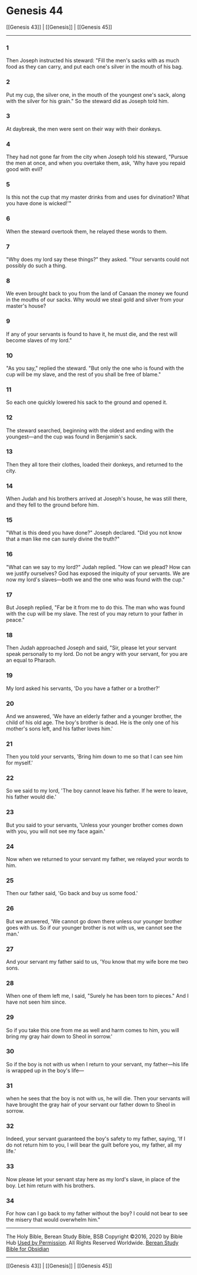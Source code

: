 # Genesis 44

[[Genesis 43]] | [[Genesis]] | [[Genesis 45]]

---

### 1
Then Joseph instructed his steward: "Fill the men's sacks with as much food as they can carry, and put each one's silver in the mouth of his bag.

### 2
Put my cup, the silver one, in the mouth of the youngest one's sack, along with the silver for his grain." So the steward did as Joseph told him.

### 3
At daybreak, the men were sent on their way with their donkeys.

### 4
They had not gone far from the city when Joseph told his steward, "Pursue the men at once, and when you overtake them, ask, 'Why have you repaid good with evil?

### 5
Is this not the cup that my master drinks from and uses for divination? What you have done is wicked!'"

### 6
When the steward overtook them, he relayed these words to them.

### 7
"Why does my lord say these things?" they asked. "Your servants could not possibly do such a thing.

### 8
We even brought back to you from the land of Canaan the money we found in the mouths of our sacks. Why would we steal gold and silver from your master's house?

### 9
If any of your servants is found to have it, he must die, and the rest will become slaves of my lord."

### 10
"As you say," replied the steward. "But only the one who is found with the cup will be my slave, and the rest of you shall be free of blame."

### 11
So each one quickly lowered his sack to the ground and opened it.

### 12
The steward searched, beginning with the oldest and ending with the youngest—and the cup was found in Benjamin's sack.

### 13
Then they all tore their clothes, loaded their donkeys, and returned to the city.

### 14
When Judah and his brothers arrived at Joseph's house, he was still there, and they fell to the ground before him.

### 15
"What is this deed you have done?" Joseph declared. "Did you not know that a man like me can surely divine the truth?"

### 16
"What can we say to my lord?" Judah replied. "How can we plead? How can we justify ourselves? God has exposed the iniquity of your servants. We are now my lord's slaves—both we and the one who was found with the cup."

### 17
But Joseph replied, "Far be it from me to do this. The man who was found with the cup will be my slave. The rest of you may return to your father in peace."

### 18
Then Judah approached Joseph and said, "Sir, please let your servant speak personally to my lord. Do not be angry with your servant, for you are an equal to Pharaoh.

### 19
My lord asked his servants, 'Do you have a father or a brother?'

### 20
And we answered, 'We have an elderly father and a younger brother, the child of his old age. The boy's brother is dead. He is the only one of his mother's sons left, and his father loves him.'

### 21
Then you told your servants, 'Bring him down to me so that I can see him for myself.'

### 22
So we said to my lord, 'The boy cannot leave his father. If he were to leave, his father would die.'

### 23
But you said to your servants, 'Unless your younger brother comes down with you, you will not see my face again.'

### 24
Now when we returned to your servant my father, we relayed your words to him.

### 25
Then our father said, 'Go back and buy us some food.'

### 26
But we answered, 'We cannot go down there unless our younger brother goes with us. So if our younger brother is not with us, we cannot see the man.'

### 27
And your servant my father said to us, 'You know that my wife bore me two sons.

### 28
When one of them left me, I said, "Surely he has been torn to pieces." And I have not seen him since.

### 29
So if you take this one from me as well and harm comes to him, you will bring my gray hair down to Sheol in sorrow.'

### 30
So if the boy is not with us when I return to your servant, my father—his life is wrapped up in the boy's life—

### 31
when he sees that the boy is not with us, he will die. Then your servants will have brought the gray hair of your servant our father down to Sheol in sorrow.

### 32
Indeed, your servant guaranteed the boy's safety to my father, saying, 'If I do not return him to you, I will bear the guilt before you, my father, all my life.'

### 33
Now please let your servant stay here as my lord's slave, in place of the boy. Let him return with his brothers.

### 34
For how can I go back to my father without the boy? I could not bear to see the misery that would overwhelm him."

---

The Holy Bible, Berean Study Bible, BSB
Copyright ©2016, 2020 by Bible Hub
[Used by Permission](https://berean.bible/terms.htm). All Rights Reserved Worldwide.
[Berean Study Bible for Obsidian](https://github.com/gapmiss/berean-study-bible-for-obsidian)

---

[[Genesis 43]] | [[Genesis]] | [[Genesis 45]]

